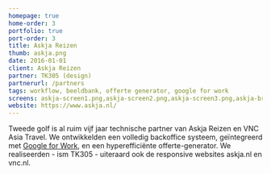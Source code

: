```yaml
---
homepage: true
home-order: 3
portfolio: true
port-order: 3
title: Askja Reizen
thumb: askja.png
date: 2016-01-01
client: Askja Reizen
partner: TK305 (design)
partnerurl: /partners
tags: workflow, beeldbank, offerte generator, google for work
screens: askja-screen1.png,askja-screen2.png,askja-screen3.png,askja-brochure.png,askja-offerte.png,askja-browse-beeldbank3.png
website: https://www.askja.nl/
---
```

Tweede golf is al ruim vijf jaar technische partner van Askja Reizen en VNC Asia Travel. We ontwikkelden een volledig backoffice systeem, geïntegreerd met [Google for Work](/google-for-work/), en een hyperefficiënte offerte-generator. We realiseerden - ism TK305 - uiteraard ook de responsive websites askja.nl en vnc.nl.
